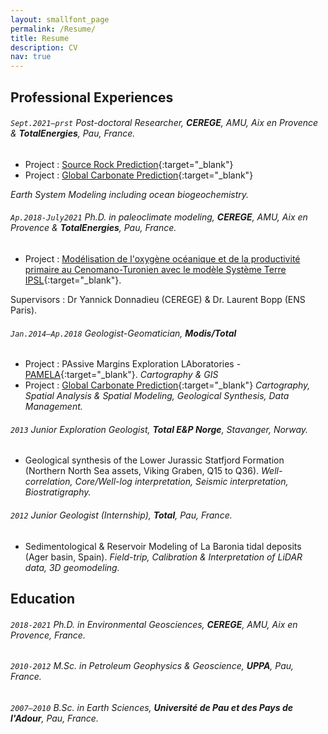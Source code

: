```yaml
---
layout: smallfont_page
permalink: /Resume/
title: Resume
description: CV
nav: true
---
```


## Professional Experiences

###### `Sept.2021–prst` Post-doctoral Researcher, __CEREGE__, AMU, Aix en Provence & __TotalEnergies__, Pau, France.

- Project : [Source Rock Prediction](https://marie-laugie.github.io/projects/2_project/){:target="_blank"}
- Project : [Global Carbonate Prediction](https://marie-laugie.github.io/projects/3_project/){:target="_blank"}

_Earth System Modeling including ocean biogeochemistry._

###### `Ap.2018-July2021`  Ph.D. in paleoclimate modeling, __CEREGE__, AMU, Aix en Provence & __TotalEnergies__, Pau, France.

- Project : [Modélisation de l'oxygène océanique et de la productivité primaire au Cenomano-Turonien avec le modèle Système Terre IPSL](https://marie-laugie.github.io/projects/1_project/){:target="_blank"}.

Supervisors : Dr Yannick Donnadieu (CEREGE) & Dr. Laurent Bopp (ENS Paris).

###### `Jan.2014–Ap.2018` Geologist-Geomatician, __Modis/Total__ 

- Project : PAssive Margins Exploration LAboratories - [PAMELA](https://wwz.ifremer.fr/content/download/137609/file/DP_PAMELA.pdf){:target="_blank"}.
_Cartography & GIS_
- Project : [Global Carbonate Prediction](https://marie-laugie.github.io/projects/3_project/){:target="_blank"}
_Cartography, Spatial Analysis & Spatial Modeling, Geological Synthesis, Data Management._


###### `2013` Junior Exploration Geologist, __Total E&P Norge__, Stavanger, Norway.

- Geological synthesis of the Lower Jurassic Statfjord Formation (Northern North Sea assets, Viking Graben, Q15 to Q36).
_Well-correlation, Core/Well-log interpretation, Seismic interpretation, Biostratigraphy._

###### `2012` Junior Geologist (Internship), __Total__, Pau, France.

- Sedimentological & Reservoir Modeling of La Baronia tidal deposits (Ager basin, Spain).
_Field-trip, Calibration & Interpretation of LiDAR data, 3D geomodeling._

## Education

###### `2018-2021` Ph.D. in Environmental Geosciences, __CEREGE__, AMU, Aix en Provence, France.

###### `2010-2012` M.Sc. in Petroleum Geophysics & Geoscience, __UPPA__, Pau, France.

###### `2007–2010` B.Sc. in Earth Sciences, __Université de Pau et des Pays de l'Adour__, Pau, France.

<p>&nbsp;</p>


<p>&nbsp;</p>


